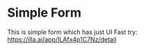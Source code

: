 # Simple Form
This is simple form which has just UI
Fast try: https://illa.ai/app/ILAfx4p1C7Nz/detail
